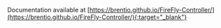 Documentation available at [https://brentio.github.io/FireFly-Controller/](https://brentio.github.io/FireFly-Controller/){:target="_blank"}